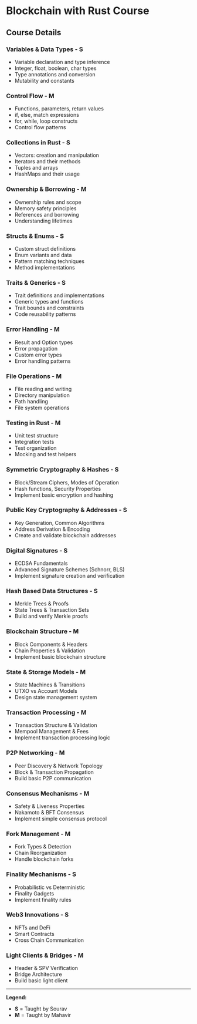 # Blockchain with Rust Course

## Course Details

### Variables & Data Types - **S**
* Variable declaration and type inference
* Integer, float, boolean, char types
* Type annotations and conversion
* Mutability and constants

### Control Flow - **M**
* Functions, parameters, return values
* if, else, match expressions
* for, while, loop constructs
* Control flow patterns

### Collections in Rust - **S**
* Vectors: creation and manipulation
* Iterators and their methods
* Tuples and arrays
* HashMaps and their usage

### Ownership & Borrowing - **M**
* Ownership rules and scope
* Memory safety principles
* References and borrowing
* Understanding lifetimes

### Structs & Enums - **S**
* Custom struct definitions
* Enum variants and data
* Pattern matching techniques
* Method implementations

### Traits & Generics - **S**
* Trait definitions and implementations
* Generic types and functions
* Trait bounds and constraints
* Code reusability patterns

### Error Handling - **M**
* Result and Option types
* Error propagation
* Custom error types
* Error handling patterns

### File Operations - **M**
* File reading and writing
* Directory manipulation
* Path handling
* File system operations

### Testing in Rust - **M**
* Unit test structure
* Integration tests
* Test organization
* Mocking and test helpers

### Symmetric Cryptography & Hashes - **S**
* Block/Stream Ciphers, Modes of Operation
* Hash functions, Security Properties
* Implement basic encryption and hashing

### Public Key Cryptography & Addresses - **S**
* Key Generation, Common Algorithms
* Address Derivation & Encoding
* Create and validate blockchain addresses

### Digital Signatures - **S**
* ECDSA Fundamentals
* Advanced Signature Schemes (Schnorr, BLS)
* Implement signature creation and verification

### Hash Based Data Structures - **S**
* Merkle Trees & Proofs
* State Trees & Transaction Sets
* Build and verify Merkle proofs

### Blockchain Structure - **M**
* Block Components & Headers
* Chain Properties & Validation
* Implement basic blockchain structure

### State & Storage Models - **M**
* State Machines & Transitions
* UTXO vs Account Models
* Design state management system

### Transaction Processing - **M**
* Transaction Structure & Validation
* Mempool Management & Fees
* Implement transaction processing logic

### P2P Networking - **M**
* Peer Discovery & Network Topology
* Block & Transaction Propagation
* Build basic P2P communication

### Consensus Mechanisms - **M**
* Safety & Liveness Properties
* Nakamoto & BFT Consensus
* Implement simple consensus protocol

### Fork Management - **M**
* Fork Types & Detection
* Chain Reorganization
* Handle blockchain forks

### Finality Mechanisms - **S**
* Probabilistic vs Deterministic
* Finality Gadgets
* Implement finality rules

### Web3 Innovations - **S**
* NFTs and DeFi
* Smart Contracts
* Cross Chain Communication

### Light Clients & Bridges - **M**
* Header & SPV Verification
* Bridge Architecture
* Build basic light client

---

**Legend:**
- **S** = Taught by Sourav
- **M** = Taught by Mahavir